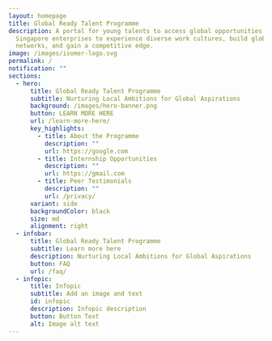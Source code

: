 ```yaml
---
layout: homepage
title: Global Ready Talent Programme
description: A portal for young talents to access global opportunities with
  Singapore enterprises to experience diverse work cultures, build global
  networks, and gain a competitive edge.
image: /images/isomer-logo.svg
permalink: /
notification: ""
sections:
  - hero:
      title: Global Ready Talent Programme
      subtitle: Nurturing Local Ambitions for Global Aspirations
      background: /images/hero-banner.png
      button: LEARN MORE HERE
      url: /learn-more-here/
      key_highlights:
        - title: About the Programme
          description: ""
          url: https://google.com
        - title: Internship Opportunities
          description: ""
          url: https://gmail.com
        - title: Peer Testimonials
          description: ""
          url: /privacy/
      variant: side
      backgroundColor: black
      size: md
      alignment: right
  - infobar:
      title: Global Ready Talent Programme
      subtitle: Learn more here
      description: Nurturing Local Ambitions for Global Aspirations
      button: FAQ
      url: /faq/
  - infopic:
      title: Infopic
      subtitle: Add an image and text
      id: infopic
      description: Infopic description
      button: Button Text
      alt: Image alt text
---
```

